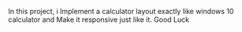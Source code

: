 In this project, i Implement a calculator layout exactly like windows 10 calculator and Make it responsive just like it. Good Luck
